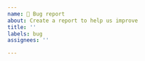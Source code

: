 ```yaml
---
name: 🐛 Bug report
about: Create a report to help us improve
title: ''
labels: bug
assignees: ''

---
```


<!--

  👋 Hi there!
  Thanks for using metrics and helping us to improve!

  Please:
    - Check you're not duplicating an existing issue
    - Provide a clear and concise description
    - To request help, please use discussions instead of issues

  For workflows errors:
    - Retry at least once to confirm that error is reproductible
    - Paste an excerpt of workflow job step and/or error logs

  For web instance errors:
    - Paste used url query

-->

